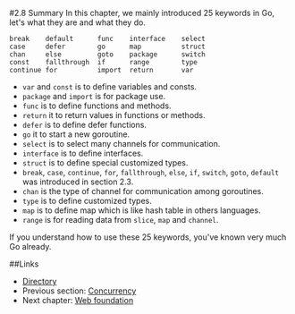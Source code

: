#2.8 Summary
In this chapter, we mainly introduced 25 keywords in Go, let's what they are and what they do.

	break    default      func    interface    select
	case     defer        go      map          struct
	chan     else         goto    package      switch
	const    fallthrough  if      range        type
	continue for          import  return       var
	
- `var` and `const` is to define variables and consts.
- `package` and `import` is for package use.
- `func` is to define functions and methods.
- `return` it to return values in functions or methods.
- `defer` is to define defer functions.
- `go` it to start a new goroutine.
- `select` is to select many channels for communication.
- `interface` is to define interfaces.
- `struct` is to define special customized types.
- `break`, `case`, `continue`, `for`, `fallthrough`, `else`, `if`, `switch`, `goto`, `default` was introduced in section 2.3.
- `chan` is the type of channel for communication among goroutines.
- `type` is to define customized types.
- `map` is to define map which is like hash table in others languages.
- `range` is for reading data from `slice`, `map` and `channel`.

If you understand how to use these 25 keywords, you've known very much Go already.

##Links
- [Directory](preface.md)
- Previous section: [Concurrency](02.7.md)
- Next chapter: [Web foundation](03.0.md)